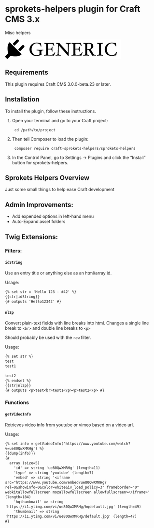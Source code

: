 # sprokets-helpers plugin for Craft CMS 3.x

Misc helpers

![Screenshot](resources/img/plugin-logo.png)

## Requirements

This plugin requires Craft CMS 3.0.0-beta.23 or later.

## Installation

To install the plugin, follow these instructions.

1. Open your terminal and go to your Craft project:

        cd /path/to/project

2. Then tell Composer to load the plugin:

        composer require craft-sprokets-helpers/sprokets-helpers

3. In the Control Panel, go to Settings → Plugins and click the “Install” button for sprokets-helpers.

## Sprokets Helpers Overview

Just some small things to help ease Craft development

## Admin Improvements:
- Add expended options in left-hand menu
- Auto-Expand asset folders

## Twig Extensions:
### Filters:
#### `idString`

Use an entry title or anything else as an html/array id.

Usage:

```twig
{% set str = 'Hello 123 - #42' %}
{{str|idString}}
{# outputs 'Hello12342' #}
```

#### `nl2p`

Convert plain-text fields with line breaks into html. Changes a single line break to `<br>` and double line breaks to `<p>`

Should probably be used with the `raw` filter.

Usage:

```twig
{% set str %}
test
test1

test2
{% endset %}
{{str|nl2p}}
{# outputs <p>test<br>test1</p><p>test2</p> #}
```

### Functions
#### `getVideoInfo`

Retrieves video info from youtube or vimeo based on a video url.

Usage:

```twig
{% set info = getVideoInfo('https://www.youtube.com/watch?v=ue80QwXMRHg') %}
{{dump(info)}}
{#
  array (size=5)
    'id' => string 'ue80QwXMRHg' (length=11)
    'type' => string 'youtube' (length=7)
    'embed' => string '<iframe src="https://www.youtube.com/embed/ue80QwXMRHg?rel=0&showinfo=0&color=white&iv_load_policy=3" frameborder="0" webkitallowfullscreen mozallowfullscreen allowfullscreen></iframe>' (length=184)
    'hqthumbnail' => string 'https://i1.ytimg.com/vi/ue80QwXMRHg/hqdefault.jpg' (length=49)
    'thumbnail' => string 'https://i1.ytimg.com/vi/ue80QwXMRHg/default.jpg' (length=47)
#}
```
